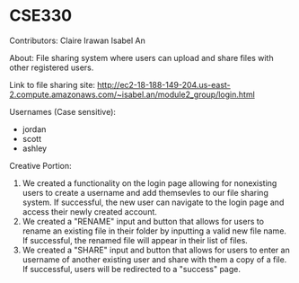 # CSE330
Contributors:
Claire Irawan
Isabel An

About:
File sharing system where users can upload and share files with other registered users. 

Link to file sharing site: 
http://ec2-18-188-149-204.us-east-2.compute.amazonaws.com/~isabel.an/module2_group/login.html

Usernames (Case sensitive): 
- jordan
- scott
- ashley

Creative Portion:
1. We created a functionality on the login page allowing for nonexisting users to create a username and add themsevles to our file sharing system. If successful, the new user can navigate to the login page and access their newly created account.
2. We created a "RENAME" input and button that allows for users to rename an existing file in their folder by inputting a valid new file name. If successful, the renamed file will appear in their list of files.
3. We created a "SHARE" input and button that allows for users to enter an username of another existing user and share with them a copy of a file. If successful, users will be redirected to a "success" page.
